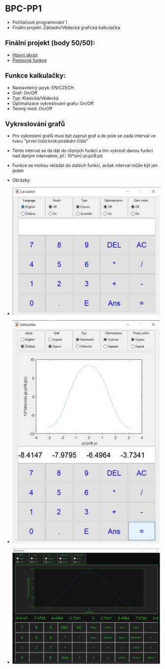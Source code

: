 # BPC-PP1
* Počítačové programování 1
* Finální projekt: Základní/Vědecká grafická kalkulačka

## Finální projekt (body 50/50):
* [Hlavní skript](calc.m)
* [Pomocné funkce](calcFunctions.m)

## Funkce kalkulačky:
* Nastavitelný jazyk: EN/CZECH
* Graf: On/Off
* Typ: Klasická/Vědecká
* Optimalizace vykreslování grafu: On/Off
* Temný mód: On/Off

## Vykreslování grafů
* Pro vykreslení grafů musí být zapnut graf a do pole se zadá interval ve tvaru "první číslo:krok:poslední číslo"
* Tento interval se dá dát do různých funkcí a tím vykreslí danou funkci nad daným intervalem, př.: 10*sin(-pi:pi/8:pi)
* Funkce se mohou vkládat do dalších funkcí, avšak interval může být jen jeden

* Obrázky:
* ![Obrázky](images/1.jpg)
* ![Obrázky](images/2.jpg)
* ![Obrázky](images/3.jpg)
